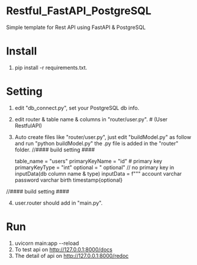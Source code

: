 # Restful_FastAPI_PostgreSQL
Simple template for Rest API using FastAPI &amp; PostgreSQL


# Install 
1. pip install -r requirements.txt.

# Setting
1. edit "db_connect.py", set your PostgreSQL db info.
2. edit router & table name & columns in "router/user.py". # (User RestfulAPI)
3. Auto create files like "router/user.py", just edit "buildModel.py" as follow and run "python buildModel.py" 
   the .py file is added in the "router" folder.
//#### build setting ####

   table_name = "users"
   primaryKeyName = "id" # primary key
   primaryKeyType = "int"
   optional = "	optional"
   // no primary key in inputData(db column name & type)
   inputData = f"""
   account	varchar
   password	varchar
   birth	timestamp{optional}


//#### build setting ####


4. user.router should add in "main.py". 
   
# Run
1. uvicorn main:app --reload
2. To test api on http://127.0.0.1:8000/docs
3. The detail of api on http://127.0.0.1:8000/redoc
